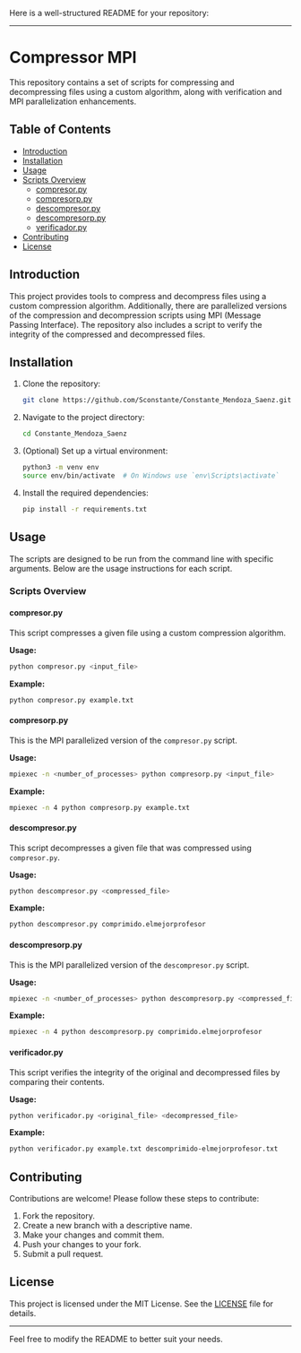 Here is a well-structured README for your repository:

---

# Compressor MPI

This repository contains a set of scripts for compressing and decompressing files using a custom algorithm, along with verification and MPI parallelization enhancements.

## Table of Contents
- [Introduction](#introduction)
- [Installation](#installation)
- [Usage](#usage)
- [Scripts Overview](#scripts-overview)
  - [compresor.py](#compresorpy)
  - [compresorp.py](#compresorppy)
  - [descompresor.py](#descompresorpy)
  - [descompresorp.py](#descompresorppy)
  - [verificador.py](#verificadorpy)
- [Contributing](#contributing)
- [License](#license)

## Introduction

This project provides tools to compress and decompress files using a custom compression algorithm. Additionally, there are parallelized versions of the compression and decompression scripts using MPI (Message Passing Interface). The repository also includes a script to verify the integrity of the compressed and decompressed files.

## Installation

1. Clone the repository:
    ```sh
    git clone https://github.com/Sconstante/Constante_Mendoza_Saenz.git
    ```

2. Navigate to the project directory:
    ```sh
    cd Constante_Mendoza_Saenz
    ```

3. (Optional) Set up a virtual environment:
    ```sh
    python3 -m venv env
    source env/bin/activate  # On Windows use `env\Scripts\activate`
    ```

4. Install the required dependencies:
    ```sh
    pip install -r requirements.txt
    ```

## Usage

The scripts are designed to be run from the command line with specific arguments. Below are the usage instructions for each script.

### Scripts Overview

#### compresor.py

This script compresses a given file using a custom compression algorithm.

**Usage:**
```sh
python compresor.py <input_file>
```

**Example:**
```sh
python compresor.py example.txt
```

#### compresorp.py

This is the MPI parallelized version of the `compresor.py` script.

**Usage:**
```sh
mpiexec -n <number_of_processes> python compresorp.py <input_file>
```

**Example:**
```sh
mpiexec -n 4 python compresorp.py example.txt
```

#### descompresor.py

This script decompresses a given file that was compressed using `compresor.py`.

**Usage:**
```sh
python descompresor.py <compressed_file>
```

**Example:**
```sh
python descompresor.py comprimido.elmejorprofesor
```

#### descompresorp.py

This is the MPI parallelized version of the `descompresor.py` script.

**Usage:**
```sh
mpiexec -n <number_of_processes> python descompresorp.py <compressed_file>
```

**Example:**
```sh
mpiexec -n 4 python descompresorp.py comprimido.elmejorprofesor
```

#### verificador.py

This script verifies the integrity of the original and decompressed files by comparing their contents.

**Usage:**
```sh
python verificador.py <original_file> <decompressed_file>
```

**Example:**
```sh
python verificador.py example.txt descomprimido-elmejorprofesor.txt
```

## Contributing

Contributions are welcome! Please follow these steps to contribute:

1. Fork the repository.
2. Create a new branch with a descriptive name.
3. Make your changes and commit them.
4. Push your changes to your fork.
5. Submit a pull request.

## License

This project is licensed under the MIT License. See the [LICENSE](LICENSE) file for details.

---

Feel free to modify the README to better suit your needs.
